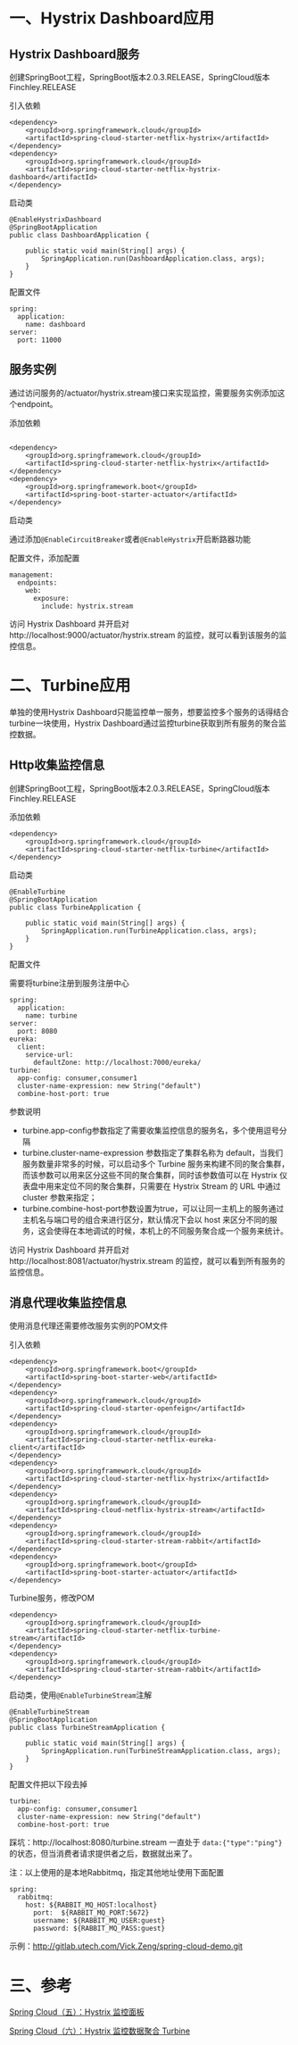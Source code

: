 # 一、Hystrix Dashboard应用

## Hystrix Dashboard服务

创建SpringBoot工程，SpringBoot版本2.0.3.RELEASE，SpringCloud版本Finchley.RELEASE

引入依赖

```
<dependency>
    <groupId>org.springframework.cloud</groupId>
    <artifactId>spring-cloud-starter-netflix-hystrix</artifactId>
</dependency>
<dependency>
    <groupId>org.springframework.cloud</groupId>
    <artifactId>spring-cloud-starter-netflix-hystrix-dashboard</artifactId>
</dependency>
```

启动类

```
@EnableHystrixDashboard
@SpringBootApplication
public class DashboardApplication {

    public static void main(String[] args) {
        SpringApplication.run(DashboardApplication.class, args);
    }
}
```

配置文件

```
spring:
  application:
    name: dashboard
server:
  port: 11000
```

## 服务实例

通过访问服务的/actuator/hystrix.stream接口来实现监控，需要服务实例添加这个endpoint。

添加依赖

```

<dependency>
    <groupId>org.springframework.cloud</groupId>
    <artifactId>spring-cloud-starter-netflix-hystrix</artifactId>
</dependency>
<dependency>
    <groupId>org.springframework.boot</groupId>
    <artifactId>spring-boot-starter-actuator</artifactId>
</dependency>

```

启动类

通过添加```@EnableCircuitBreaker```或者```@EnableHystrix```开启断路器功能


配置文件，添加配置

```
management:
  endpoints:
    web:
      exposure:
        include: hystrix.stream
```

访问 Hystrix Dashboard 并开启对 http://localhost:9000/actuator/hystrix.stream 的监控，就可以看到该服务的监控信息。

# 二、Turbine应用

单独的使用Hystrix Dashboard只能监控单一服务，想要监控多个服务的话得结合turbine一块使用，Hystrix Dashboard通过监控turbine获取到所有服务的聚合监控数据。

## Http收集监控信息

创建SpringBoot工程，SpringBoot版本2.0.3.RELEASE，SpringCloud版本Finchley.RELEASE

添加依赖

```
<dependency>
    <groupId>org.springframework.cloud</groupId>
    <artifactId>spring-cloud-starter-netflix-turbine</artifactId>
</dependency>
```

启动类

```
@EnableTurbine
@SpringBootApplication
public class TurbineApplication {

    public static void main(String[] args) {
        SpringApplication.run(TurbineApplication.class, args);
    }
}
```

配置文件

需要将turbine注册到服务注册中心

```
spring:
  application:
    name: turbine
server:
  port: 8080
eureka:
  client:
    service-url:
      defaultZone: http://localhost:7000/eureka/
turbine:
  app-config: consumer,consumer1
  cluster-name-expression: new String("default")
  combine-host-port: true
```

参数说明

* turbine.app-config参数指定了需要收集监控信息的服务名，多个使用逗号分隔
* turbine.cluster-name-expression 参数指定了集群名称为 default，当我们服务数量非常多的时候，可以启动多个 Turbine 服务来构建不同的聚合集群，而该参数可以用来区分这些不同的聚合集群，同时该参数值可以在 Hystrix 仪表盘中用来定位不同的聚合集群，只需要在 Hystrix Stream 的 URL 中通过 cluster 参数来指定；
* turbine.combine-host-port参数设置为true，可以让同一主机上的服务通过主机名与端口号的组合来进行区分，默认情况下会以 host 来区分不同的服务，这会使得在本地调试的时候，本机上的不同服务聚合成一个服务来统计。

访问 Hystrix Dashboard 并开启对 http://localhost:8081/actuator/hystrix.stream 的监控，就可以看到所有服务的监控信息。

## 消息代理收集监控信息

使用消息代理还需要修改服务实例的POM文件

引入依赖

```
<dependency>
    <groupId>org.springframework.boot</groupId>
    <artifactId>spring-boot-starter-web</artifactId>
</dependency>
<dependency>
    <groupId>org.springframework.cloud</groupId>
    <artifactId>spring-cloud-starter-openfeign</artifactId>
</dependency>
<dependency>
    <groupId>org.springframework.cloud</groupId>
    <artifactId>spring-cloud-starter-netflix-eureka-client</artifactId>
</dependency>
<dependency>
    <groupId>org.springframework.cloud</groupId>
    <artifactId>spring-cloud-starter-netflix-hystrix</artifactId>
</dependency>
<dependency>
    <groupId>org.springframework.cloud</groupId>
    <artifactId>spring-cloud-netflix-hystrix-stream</artifactId>
</dependency>
<dependency>
    <groupId>org.springframework.cloud</groupId>
    <artifactId>spring-cloud-starter-stream-rabbit</artifactId>
</dependency>
<dependency>
    <groupId>org.springframework.boot</groupId>
    <artifactId>spring-boot-starter-actuator</artifactId>
</dependency>
```

Turbine服务，修改POM

```
<dependency>
    <groupId>org.springframework.cloud</groupId>
    <artifactId>spring-cloud-starter-netflix-turbine-stream</artifactId>
</dependency>
<dependency>
    <groupId>org.springframework.cloud</groupId>
    <artifactId>spring-cloud-starter-stream-rabbit</artifactId>
</dependency>
```

启动类，使用```@EnableTurbineStream```注解

```
@EnableTurbineStream
@SpringBootApplication
public class TurbineStreamApplication {

    public static void main(String[] args) {
        SpringApplication.run(TurbineStreamApplication.class, args);
    }
}
```

配置文件把以下段去掉

```
turbine:
  app-config: consumer,consumer1
  cluster-name-expression: new String("default")
  combine-host-port: true
```

踩坑：http://localhost:8080/turbine.stream 一直处于 ```data:{"type":"ping"}``` 的状态，但当消费者请求提供者之后，数据就出来了。

注：以上使用的是本地Rabbitmq，指定其他地址使用下面配置

```
spring:
  rabbitmq:
    host: ${RABBIT_MQ_HOST:localhost}
      port:  ${RABBIT_MQ_PORT:5672}
      username: ${RABBIT_MQ_USER:guest}
      password: ${RABBIT_MQ_PASS:guest}
```


示例：http://gitlab.utech.com/Vick.Zeng/spring-cloud-demo.git

# 三、参考

[Spring Cloud（五）：Hystrix 监控面板](https://windmt.com/2018/04/16/spring-cloud-5-hystrix-dashboard/)

[Spring Cloud（六）：Hystrix 监控数据聚合 Turbine](https://windmt.com/2018/04/17/spring-cloud-6-turbine/)
